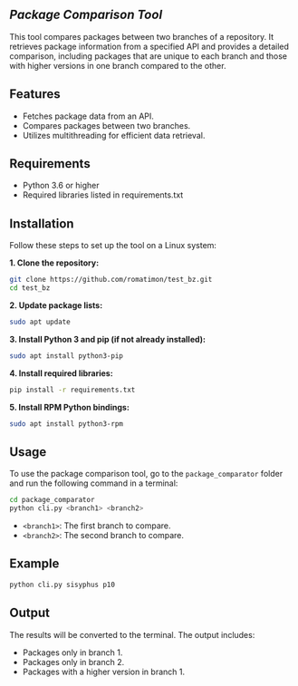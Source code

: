 ## _Package Comparison Tool_
This tool compares packages between two branches of a repository. It retrieves package information from a specified API and provides a detailed comparison, including packages that are unique to each branch and those with higher versions in one branch compared to the other.

## Features
- Fetches package data from an API.
- Compares packages between two branches.
- Utilizes multithreading for efficient data retrieval.

## Requirements
- Python 3.6 or higher
- Required libraries listed in requirements.txt

## Installation
Follow these steps to set up the tool on a Linux system:

**1. Clone the repository:**
```bash
git clone https://github.com/romatimon/test_bz.git
cd test_bz
```
**2. Update package lists:**
```bash
sudo apt update
```

**3. Install Python 3 and pip (if not already installed):**
```bash
sudo apt install python3-pip
```

**4. Install required libraries:**
```bash
pip install -r requirements.txt
```

**5. Install RPM Python bindings:**
```bash
sudo apt install python3-rpm
```

## Usage

To use the package comparison tool, go to the `package_comparator` folder and run the following command in a terminal:
```bash
cd package_comparator
python cli.py <branch1> <branch2>
```

- `<branch1>`: The first branch to compare.
- `<branch2>`: The second branch to compare.

## Example

```bash
python cli.py sisyphus p10
```

## Output
The results will be converted to the terminal. The output includes:

- Packages only in branch 1.
- Packages only in branch 2.
- Packages with a higher version in branch 1.
